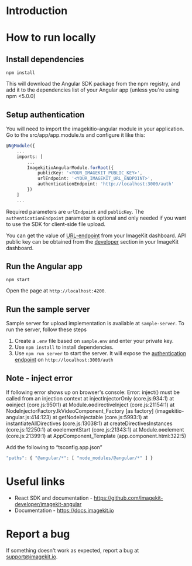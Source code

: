 # Introduction 

# How to run locally

## Install dependencies

```
npm install
```

This will download the Angular SDK package from the npm registry, and add it to the dependencies list of your Angular app (unless you're using npm <5.0.0)

## Setup authentication

You will need to import the imagekitio-angular module in your application. 
Go to the src/app/app.module.ts and configure it like this:

```ts
@NgModule({
    ...
    imports: [
        ...
        ImagekitioAngularModule.forRoot({
            publicKey: '<YOUR_IMAGEKIT_PUBLIC_KEY>',
            urlEndpoint: '<YOUR_IMAGEKIT_URL_ENDPOINT>',
            authenticationEndpoint: 'http://localhost:3000/auth'
        })
    ]
    ...
```

Required parameters are `urlEndpoint` and `publicKey`. The `authenticationEndpoint` parameter is optional and only needed if you want to use the SDK for client-side file upload. 

You can get the value of [URL-endpoint](https://imagekit.io/dashboard#url-endpoints) from your ImageKit dashboard.
API public key can be obtained from the [developer](https://imagekit.io/dashboard#developers) section in your ImageKit dashboard.

## Run the Angular app

```
npm start
```

Open the page at `http://localhost:4200`.

## Run the sample server

Sample server for upload implementation is available at `sample-server`. To run the server, follow these steps

1. Create a `.env` file based on `sample.env` and enter your private key.
2. Use `npm install` to install dependencies. 
3. Use `npm run server` to start the server. It will expose the [authentication endpoint](https://docs.imagekit.io/api-reference/upload-file-api/client-side-file-upload#how-to-implement-authenticationendpoint-endpoint) on `http://localhost:3000/auth`

## Note - inject error
If following error shows up on browser's console:
Error: inject() must be called from an injection context
    at injectInjectorOnly (core.js:934:1)
    at ɵɵinject (core.js:950:1)
    at Module.ɵɵdirectiveInject (core.js:21154:1)
    at NodeInjectorFactory.IkVideoComponent_Factory [as factory] (imagekitio-angular.js:414:123)
    at getNodeInjectable (core.js:5993:1)
    at instantiateAllDirectives (core.js:13038:1)
    at createDirectivesInstances (core.js:12250:1)
    at ɵɵelementStart (core.js:21343:1)
    at Module.ɵɵelement (core.js:21399:1)
    at AppComponent_Template (app.component.html:322:5)

Add the following to “tsconfig.app.json”
```js
"paths": { "@angular/*": [ "node_modules/@angular/*" ] }
```

# Useful links
* React SDK and documentation - https://github.com/imagekit-developer/imagekit-angular
* Documentation - https://docs.imagekit.io

# Report a bug
If something doesn't work as expected, report a bug at support@imagekit.io.



